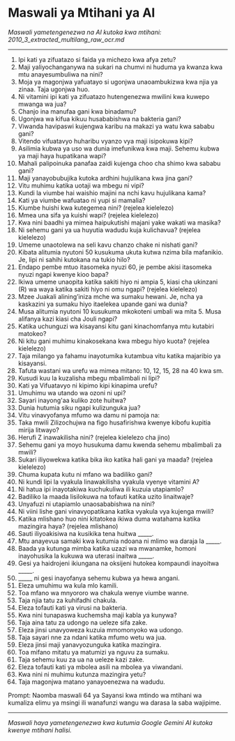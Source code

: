 # Maswali ya Mtihani ya AI
*Maswali yametengenezwa na AI kutoka kwa mtihani: 2010_3_extracted_multilang_raw_ocr.md*

---

1.  Ipi kati ya zifuatazo si faida ya michezo kwa afya zetu?
2.  Maji yaliyochanganywa na sukari na chumvi ni huduma ya kwanza kwa mtu anayesumbuliwa na nini?
3.  Moja ya magonjwa yafuatayo si ugonjwa unaoambukizwa kwa njia ya zinaa. Taja ugonjwa huo.
4.  Ni vitamini ipi kati ya zifuatazo hutengenezwa mwilini kwa kuwepo mwanga wa jua?
5.  Chanjo ina manufaa gani kwa binadamu?
6.  Ugonjwa wa kifua kikuu husababishwa na bakteria gani?
7.  Viwanda havipaswi kujengwa karibu na makazi ya watu kwa sababu gani?
8.  Vitendo vifuatavyo huharibu vyanzo vya maji isipokuwa kipi?
9.  Asilimia kubwa ya uso wa dunia imefunikwa kwa maji. Sehemu kubwa ya maji haya hupatikana wapi?
10. Mahali palipoinuka panafaa zaidi kujenga choo cha shimo kwa sababu gani?
11. Maji yanayobubujika kutoka ardhini hujulikana kwa jina gani?
12. Vitu muhimu katika uotaji wa mbegu ni vipi?
13. Kundi la viumbe hai waishio majini na nchi kavu hujulikana kama?
14. Kati ya viumbe wafuatao ni yupi si mamalia?
15. Kiumbe huishi kwa kutegemea nini? (rejelea kielelezo)
16. Mmea una sifa ya kuishi wapi? (rejelea kielelezo)
17. Kwa nini baadhi ya mimea haipukutishi majani yake wakati wa masika?
18. Ni sehemu gani ya ua huyutia wadudu kuja kulichavua? (rejelea kielelezo)
19. Umeme unaotolewa na seli kavu chanzo chake ni nishati gani?
20. Kibata alitumia nyutoni 50 kusukuma ukuta kutwa nzima bila mafanikio. Je, lipi ni sahihi kutokana na tukio hilo?
21. Endapo pembe mtuo itasomeka nyuzi 60, je pembe akisi itasomeka nyuzi ngapi kwenye kioo bapa?
22. Ikiwa umeme unaopita katika sakiti hiyo ni ampia 5, kiasi cha ukinzani (R) wa waya katika sakiti hiyo ni omu ngapi? (rejelea kielelezo)
23. Mzee Juakali alining’iniza mche wa sumaku hewani. Je, ncha ya kaskazini ya sumaku hiyo itaelekea upande gani wa dunia?
24. Musa alitumia nyutoni 10 kusukuma mkokoteni umbali wa mita 5. Musa alifanya kazi kiasi cha Jouli ngapi?
25. Katika uchunguzi wa kisayansi kitu gani kinachomfanya mtu kutabiri matokeo?
26. Ni kitu gani muhimu kinakosekana kwa mbegu hiyo kuota? (rejelea kielelezo)
27. Taja milango ya fahamu inayotumika kutambua vitu katika majaribio ya kisayansi.
28. Tafuta wastani wa urefu wa mimea mitano: 10, 12, 15, 28 na 40 kwa sm.
29. Kusudi kuu la kuzalisha mbegu mbalimbali ni lipi?
30. Kati ya Vifuatavyo ni kipimo kipi kinapima urefu?
31. Umuhimu wa utando wa ozoni ni upi?
32. Sayari inayong'aa kuliko zote huitwa?
33. Dunia hutumia siku ngapi kulizunguka jua?
34. Vitu vinavyofanya mfumo wa damu ni pamoja na:
35. Taka mwili Zilizochujwa na figo husafirishwa kwenye kibofu kupitia mirija litwayo?
36. Herufi Z inawakilisha nini? (rejelea kielelezo cha jino)
37. Sehemu gani ya moyo husukuma damu kwenda sehemu mbalimbali za mwili?
38. Sukari iliyowekwa katika bika iko katika hali gani ya maada? (rejelea kielelezo)
39. Chuma kupata kutu ni mfano wa badiliko gani?
40. Ni kundi lipi la vyakula linawakilisha vyakula vyenye vitamini A?
41. Ni hatua ipi inayotakiwa kuchukuliwa ili kuzuia utapiamlo?
42. Badiliko la maada lisilokuwa na tofauti katika uzito linaitwaje?
43. Unyafuzi ni utapiamlo unaosababishwa na nini?
44. Ni viini lishe gani vinavyopatikana katika vyakula vya kujenga mwili?
45. Katika mlishano huo nini kitatokea ikiwa duma watahama katika mazingira haya? (rejelea mlishano)
46. Sauti iliyoakisiwa na kusikika tena huitwa _____.
47. Mtu anayevua samaki kwa kutumia ndoana ni mlimo wa daraja la _____.
48. Baada ya kutunga mimba katika uzazi wa mwanamke, homoni inayohusika la kukuwa wa uterasi inaitwa _____.
49. Gesi ya haidrojeni ikiungana na oksijeni hutokea kompaundi inayoitwa _____.
50. _____ ni gesi inayofanya sehemu kubwa ya hewa angani.
51. Eleza umuhimu wa kula mlo kamili.
52. Toa mfano wa mnyororo wa chakula wenye viumbe wanne.
53. Taja njia tatu za kuhifadhi chakula.
54. Eleza tofauti kati ya virusi na bakteria.
55. Kwa nini tunapaswa kuchemsha maji kabla ya kunywa?
56. Taja aina tatu za udongo na ueleze sifa zake.
57. Eleza jinsi unavyoweza kuzuia mmomonyoko wa udongo.
58. Taja sayari nne za ndani katika mfumo wetu wa jua.
59. Eleza jinsi maji yanavyozunguka katika mazingira.
60. Toa mifano mitatu ya matumizi ya nguvu za sumaku.
61. Taja sehemu kuu za ua na ueleze kazi zake.
62. Eleza tofauti kati ya mbolea asili na mbolea ya viwandani.
63. Kwa nini ni muhimu kutunza mazingira yetu?
64. Taja magonjwa matano yanayoenezwa na wadudu.

Prompt: Naomba maswali 64 ya Sayansi kwa mtindo wa mtihani wa kumaliza elimu ya msingi ili wanafunzi wangu wa darasa la saba wajipime.

---
*Maswali haya yametengenezwa kwa kutumia Google Gemini AI kutoka kwenye mtihani halisi.*
